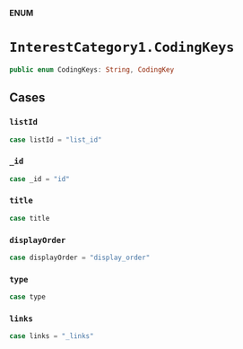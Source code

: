 **ENUM**

# `InterestCategory1.CodingKeys`

```swift
public enum CodingKeys: String, CodingKey
```

## Cases
### `listId`

```swift
case listId = "list_id"
```

### `_id`

```swift
case _id = "id"
```

### `title`

```swift
case title
```

### `displayOrder`

```swift
case displayOrder = "display_order"
```

### `type`

```swift
case type
```

### `links`

```swift
case links = "_links"
```
